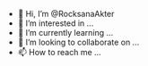 - 👋 Hi, I’m @RocksanaAkter
- 👀 I’m interested in ...
- 🌱 I’m currently learning ...
- 💞️ I’m looking to collaborate on ...
- 📫 How to reach me ...

<!---
RocksanaAkter/RocksanaAkter is a ✨ special ✨ repository because its `README.md` (this file) appears on your GitHub profile.
You can click the Preview link to take a look at your changes.
--->
